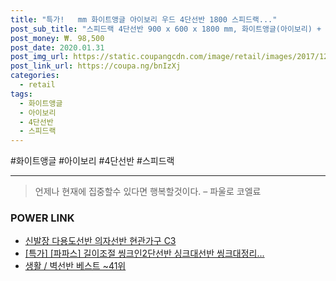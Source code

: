 ```yaml
--- 
title: "특가!   mm 화이트앵글 아이보리 우드 4단선반 1800 스피드랙..." 
post_sub_title: "스피드랙 4단선반 900 x 600 x 1800 mm, 화이트앵글(아이보리) + 우드" 
post_money: ₩. 98,500 
post_date: 2020.01.31 
post_img_url: https://static.coupangcdn.com/image/retail/images/2017/12/18/14/8/70512529-2dd8-4659-a5d8-89262dc24add.jpg 
post_link_url: https://coupa.ng/bnIzXj 
categories: 
  - retail 
tags: 
  - 화이트앵글 
  - 아이보리 
  - 4단선반 
  - 스피드랙 
--- 
```

  #화이트앵글 #아이보리 #4단선반 #스피드랙 
<hr> 

> 언제나 현재에 집중할수 있다면 행복할것이다. – 파울로 코엘료 


### POWER LINK

* <a href="https://blog.naver.com/santokki14/221784414217" target="_blank">신발장 다용도선반 의자선반 현관가구 C3</a>
* <a href="https://blog.naver.com/sakai111/221791071217" target="_blank">[특가] [파파스] 길이조절 씽크인2단선반 싱크대선반 씽크대정리...</a>
* <a href="https://blog.naver.com/santokki14/221784280644" target="_blank">생활 / 벽선반 베스트 ~41위</a>
